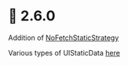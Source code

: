 # 🏁 2.6.0

Addition of [NoFetchStaticStrategy](../../knowledge/component-llds/data-provision-strategies.md)

Various types of UIStaticData [here](../../knowledge/component-llds/uistaticdata.md)
